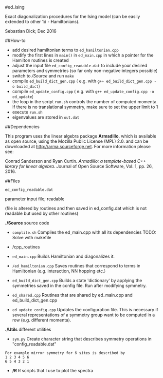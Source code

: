 #ed_ising

Exact diagonalization procedures for the Ising model (can be easily extended to
other 1d - Hamiltonians).

Sebastian Dick; Dec 2016

##How-to

- add desired hamiltonian terms to `ed_hamiltonian.cpp`
- modify the first lines in `main()` in `ed_main.cpp` in which a pointer for the Hamilton routines is created
- adjust the input file `ed_config_readable.dat` to include your desired parameters and symmetries (so far only non-negative integers possible)
- switch to */Source* and run `make`
- compile `ed_build_dict_gen.cpp` ( e.g. with `g++ ed_build_dict_gen.cpp -o build_dict`)
- compile `ed_update_config.cpp` ( e.g. with `g++ ed_update_config.cpp -o ed_update`)
- the loop in the script `run.sh` controls the number of computed momenta. If there is no translational symmetry, make sure to set the upper limit to 1
- execute `run.sh` 
- eigenvalues are stored in `out.dat`

##Dependencies

This program uses the linear algebra package **Armadillo**, which is available as open source, using the Mozilla Public License (MPL) 2.0. and can be downloaded at http://arma.sourceforge.net. For more information please see:

Conrad Sanderson and Ryan Curtin. 
*Armadillo: a template-based C++ library for linear algebra.*
Journal of Open Source Software, Vol. 1, pp. 26, 2016.


##Files

`ed_config_readable.dat`

parameter input file; readable

(file is altered by routines and then saved in ed_config.dat which is not readable but used by other routines)

**./Source**	source code


- `complile.sh` Compiles the ed_main.cpp with all its dependencies TODO: Solve with makefile

- /cpp_routines
 - `ed_main.cpp` Builds Hamiltonian and diagonalizes it.

 - `/ed_hamiltonian.cpp` Saves routines that correspond to terms in Hamiltonian (e.g. interaction, NN hopping etc.)

 - `ed_build_dict_gen.cpp`
Builds a state 'dictionary' by applying the symmetries saved in the config file.
Run after modifying symmetry.			

 - `ed_shared.cpp`
Routines that are shared by ed_main.cpp and ed_build_dict_gen.cpp

 - `ed_update_config.cpp`
Updates the configuration file. This is necessary if several representations 
of a symmetry group want to be computed in a row (e.g. different momenta).


**./Utils**		different utilities

- `sym.py`
Create character string that describes symmetry operations 
in "config_readable.dat"	

```
For example mirror symmetry for 6 sites is described by
1 2 3 4 5 6
6 5 4 3 2 1
```

- **/R**		R scripts that I use to plot the spectra	

